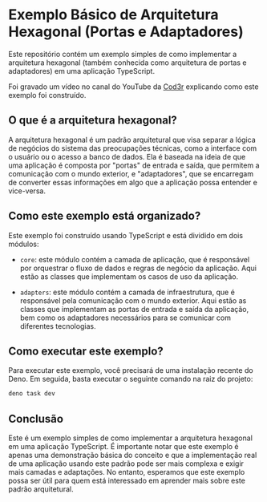 # Exemplo Básico de Arquitetura Hexagonal (Portas e Adaptadores)

Este repositório contém um exemplo simples de como implementar a arquitetura hexagonal (também conhecida como arquitetura de portas e adaptadores) em uma aplicação TypeScript.

Foi gravado um vídeo no canal do YouTube da [Cod3r](https://www.youtube.com/@cod3r/videos) explicando como este exemplo foi construído.

## O que é a arquitetura hexagonal?

A arquitetura hexagonal é um padrão arquitetural que visa separar a lógica de negócios do sistema das preocupações técnicas, como a interface com o usuário ou o acesso a banco de dados. Ela é baseada na ideia de que uma aplicação é composta por "portas" de entrada e saída, que permitem a comunicação com o mundo exterior, e "adaptadores", que se encarregam de converter essas informações em algo que a aplicação possa entender e vice-versa.

## Como este exemplo está organizado?

Este exemplo foi construído usando TypeScript e está dividido em dois módulos:

- `core`: este módulo contém a camada de aplicação, que é responsável por orquestrar o fluxo de dados e regras de negócio da aplicação. Aqui estão as classes que implementam os casos de uso da aplicação.

- `adapters`: este módulo contém a camada de infraestrutura, que é responsável pela comunicação com o mundo exterior. Aqui estão as classes que implementam as portas de entrada e saída da aplicação, bem como os adaptadores necessários para se comunicar com diferentes tecnologias.

## Como executar este exemplo?

Para executar este exemplo, você precisará de uma instalação recente do Deno. Em seguida, basta executar o seguinte comando na raiz do projeto:

```bash
deno task dev
```

## Conclusão

Este é um exemplo simples de como implementar a arquitetura hexagonal em uma aplicação TypeScript. É importante notar que este exemplo é apenas uma demonstração básica do conceito e que a implementação real de uma aplicação usando este padrão pode ser mais complexa e exigir mais camadas e adaptações. No entanto, esperamos que este exemplo possa ser útil para quem está interessado em aprender mais sobre este padrão arquitetural.
